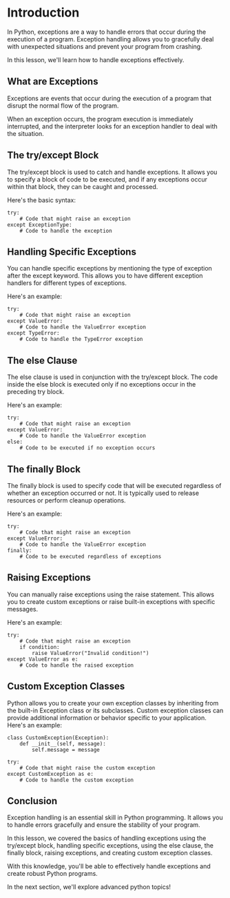 # Introduction

In Python, exceptions are a way to handle errors that occur during the execution of a program. Exception handling allows you to gracefully deal with unexpected situations and prevent your program from crashing. 

In this lesson, we'll learn how to handle exceptions effectively.

## What are Exceptions

Exceptions are events that occur during the execution of a program that disrupt the normal flow of the program. 

When an exception occurs, the program execution is immediately interrupted, and the interpreter looks for an exception handler to deal with the situation.

## The try/except Block

The try/except block is used to catch and handle exceptions. It allows you to specify a block of code to be executed, and if any exceptions occur within that block, they can be caught and processed. 

Here's the basic syntax:

```
try:
    # Code that might raise an exception
except ExceptionType:
    # Code to handle the exception
```

## Handling Specific Exceptions

You can handle specific exceptions by mentioning the type of exception after the except keyword. This allows you to have different exception handlers for different types of exceptions. 

Here's an example:

```
try:
    # Code that might raise an exception
except ValueError:
    # Code to handle the ValueError exception
except TypeError:
    # Code to handle the TypeError exception
```

## The else Clause

The else clause is used in conjunction with the try/except block. The code inside the else block is executed only if no exceptions occur in the preceding try block. 

Here's an example:

```
try:
    # Code that might raise an exception
except ValueError:
    # Code to handle the ValueError exception
else:
    # Code to be executed if no exception occurs
```

## The finally Block

The finally block is used to specify code that will be executed regardless of whether an exception occurred or not. It is typically used to release resources or perform cleanup operations. 

Here's an example:

```
try:
    # Code that might raise an exception
except ValueError:
    # Code to handle the ValueError exception
finally:
    # Code to be executed regardless of exceptions
```

## Raising Exceptions

You can manually raise exceptions using the raise statement. This allows you to create custom exceptions or raise built-in exceptions with specific messages. 

Here's an example:

```
try:
    # Code that might raise an exception
    if condition:
        raise ValueError("Invalid condition!")
except ValueError as e:
    # Code to handle the raised exception
```

## Custom Exception Classes

Python allows you to create your own exception classes by inheriting from the built-in Exception class or its subclasses. Custom exception classes can provide additional information or behavior specific to your application. Here's an example:

```
class CustomException(Exception):
    def __init__(self, message):
        self.message = message

try:
    # Code that might raise the custom exception
except CustomException as e:
    # Code to handle the custom exception
```

## Conclusion

Exception handling is an essential skill in Python programming. It allows you to handle errors gracefully and ensure the stability of your program. 

In this lesson, we covered the basics of handling exceptions using the try/except block, handling specific exceptions, using the else clause, the finally block, raising exceptions, and creating custom exception classes. 

With this knowledge, you'll be able to effectively handle exceptions and create robust Python programs.

In the next section, we'll explore advanced python topics!